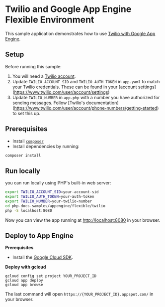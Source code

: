 # Twilio and Google App Engine Flexible Environment

This sample application demonstrates how to use [Twilio with Google App Engine](https://cloud.google.com/appengine/docs/flexible/php/using-sms-and-voice-services-via-twilio).

## Setup

Before running this sample:

1. You will need a [Twilio account](https://www.twilio.com/user/account).
1. Update `TWILIO_ACCOUNT_SID` and `TWILIO_AUTH_TOKEN` in `app.yaml` to match your
   Twilio credentials. These can be found in your [account settings]
   (https://www.twilio.com/user/account/settings)
1. Update `TWILIO_NUMBER` in `app.php` with a number you have authorized
   for sending messages. Follow [Twilio's documentation]
   (https://www.twilio.com/user/account/phone-numbers/getting-started) to set
   this up.

## Prerequisites

- Install [`composer`](https://getcomposer.org)
- Install dependencies by running:

```sh
composer install
```

## Run locally

you can run locally using PHP's built-in web server:

```sh
export TWILIO_ACCOUNT_SID=your-account-sid
export TWILIO_AUTH_TOKEN=your-auth-token
export TWILIO_NUMBER=your-twilio-number
cd php-docs-samples/appengine/flexible/twilio
php -S localhost:8080
```

Now you can view the app running at [http://localhost:8080](http://localhost:8080)
in your browser.

## Deploy to App Engine

**Prerequisites**

- Install the [Google Cloud SDK](https://developers.google.com/cloud/sdk/).

**Deploy with gcloud**

```
gcloud config set project YOUR_PROJECT_ID
gcloud app deploy
gcloud app browse
```

The last command will open `https://{YOUR_PROJECT_ID}.appspot.com/`
in your browser.
